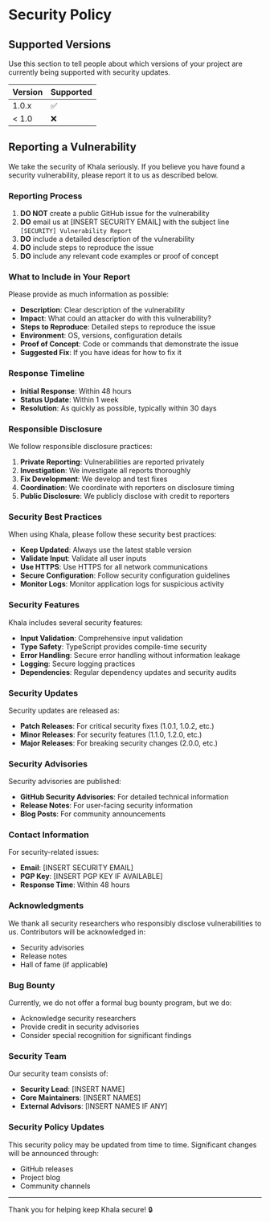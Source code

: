 # Security Policy

## Supported Versions

Use this section to tell people about which versions of your project are
currently being supported with security updates.

| Version | Supported          |
| ------- | ------------------ |
| 1.0.x   | :white_check_mark: |
| < 1.0   | :x:                |

## Reporting a Vulnerability

We take the security of Khala seriously. If you believe you have found a security vulnerability, please report it to us as described below.

### Reporting Process

1. **DO NOT** create a public GitHub issue for the vulnerability
2. **DO** email us at [INSERT SECURITY EMAIL] with the subject line `[SECURITY] Vulnerability Report`
3. **DO** include a detailed description of the vulnerability
4. **DO** include steps to reproduce the issue
5. **DO** include any relevant code examples or proof of concept

### What to Include in Your Report

Please provide as much information as possible:

- **Description**: Clear description of the vulnerability
- **Impact**: What could an attacker do with this vulnerability?
- **Steps to Reproduce**: Detailed steps to reproduce the issue
- **Environment**: OS, versions, configuration details
- **Proof of Concept**: Code or commands that demonstrate the issue
- **Suggested Fix**: If you have ideas for how to fix it

### Response Timeline

- **Initial Response**: Within 48 hours
- **Status Update**: Within 1 week
- **Resolution**: As quickly as possible, typically within 30 days

### Responsible Disclosure

We follow responsible disclosure practices:

1. **Private Reporting**: Vulnerabilities are reported privately
2. **Investigation**: We investigate all reports thoroughly
3. **Fix Development**: We develop and test fixes
4. **Coordination**: We coordinate with reporters on disclosure timing
5. **Public Disclosure**: We publicly disclose with credit to reporters

### Security Best Practices

When using Khala, please follow these security best practices:

- **Keep Updated**: Always use the latest stable version
- **Validate Input**: Validate all user inputs
- **Use HTTPS**: Use HTTPS for all network communications
- **Secure Configuration**: Follow security configuration guidelines
- **Monitor Logs**: Monitor application logs for suspicious activity

### Security Features

Khala includes several security features:

- **Input Validation**: Comprehensive input validation
- **Type Safety**: TypeScript provides compile-time security
- **Error Handling**: Secure error handling without information leakage
- **Logging**: Secure logging practices
- **Dependencies**: Regular dependency updates and security audits

### Security Updates

Security updates are released as:

- **Patch Releases**: For critical security fixes (1.0.1, 1.0.2, etc.)
- **Minor Releases**: For security features (1.1.0, 1.2.0, etc.)
- **Major Releases**: For breaking security changes (2.0.0, etc.)

### Security Advisories

Security advisories are published:

- **GitHub Security Advisories**: For detailed technical information
- **Release Notes**: For user-facing security information
- **Blog Posts**: For community announcements

### Contact Information

For security-related issues:

- **Email**: [INSERT SECURITY EMAIL]
- **PGP Key**: [INSERT PGP KEY IF AVAILABLE]
- **Response Time**: Within 48 hours

### Acknowledgments

We thank all security researchers who responsibly disclose vulnerabilities to us. Contributors will be acknowledged in:

- Security advisories
- Release notes
- Hall of fame (if applicable)

### Bug Bounty

Currently, we do not offer a formal bug bounty program, but we do:

- Acknowledge security researchers
- Provide credit in security advisories
- Consider special recognition for significant findings

### Security Team

Our security team consists of:

- **Security Lead**: [INSERT NAME]
- **Core Maintainers**: [INSERT NAMES]
- **External Advisors**: [INSERT NAMES IF ANY]

### Security Policy Updates

This security policy may be updated from time to time. Significant changes will be announced through:

- GitHub releases
- Project blog
- Community channels

---

Thank you for helping keep Khala secure! 🔒 